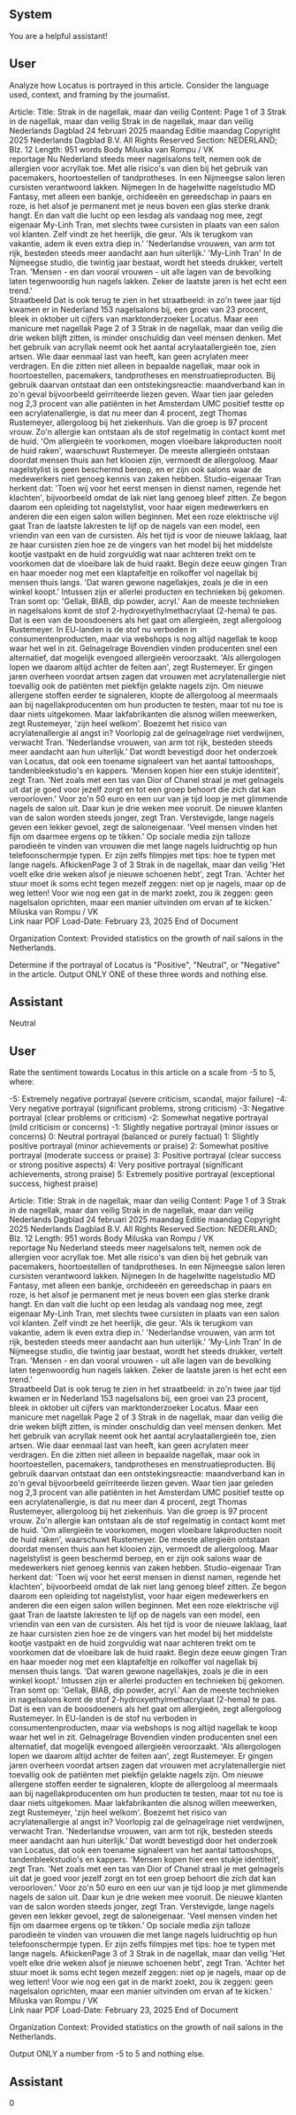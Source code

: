 ## System

You are a helpful assistant!

## User


Analyze how Locatus is portrayed in this article. Consider the language used, context, and framing by the journalist.

Article:
Title: Strak in de nagellak, maar dan veilig
Content: Page 1 of 3
Strak in de nagellak, maar dan veilig
Strak in de nagellak, maar dan veilig
Nederlands Dagblad
24 februari 2025 maandag
Editie maandag
Copyright 2025 Nederlands Dagblad B.V. All Rights Reserved
Section: NEDERLAND; Blz. 12
Length: 951 words
Body
Miluska van Rompu / VK  
reportage Nu Nederland steeds meer nagelsalons telt, nemen ook de allergien voor acryllak toe. Met alle risico's 
van dien bij het gebruik van pacemakers, hoortoestellen of tandprotheses. In een Nijmeegse salon leren cursisten 
verantwoord lakken. 
Nijmegen 
In de hagelwitte nagelstudio MD Fantasy, met alleen een bankje, orchideeën en gereedschap in paars en roze, is 
het alsof je permanent met je neus boven een glas sterke drank hangt. En dan valt die lucht op een lesdag als 
vandaag nog mee, zegt eigenaar My-Linh Tran, met slechts twee cursisten in plaats van een salon vol klanten. Zelf 
vindt ze het heerlijk, die geur. 'Als ik terugkom van vakantie, adem ik even extra diep in.' 
'Nederlandse vrouwen, van arm tot rijk, besteden steeds meer aandacht aan hun uiterlijk.'
'My-Linh Tran'
In de Nijmeegse studio, die twintig jaar bestaat, wordt het steeds drukker, vertelt Tran. 'Mensen - en dan vooral 
vrouwen - uit alle lagen van de bevolking laten tegenwoordig hun nagels lakken. Zeker de laatste jaren is het echt 
een trend.'  
Straatbeeld
Dat is ook terug te zien in het straatbeeld: in zo'n twee jaar tijd kwamen er in Nederland 153 nagelsalons bij, een 
groei van 23 procent, bleek in oktober uit cijfers van marktonderzoeker Locatus. Maar een manicure met nagellak 
Page 2 of 3
Strak in de nagellak, maar dan veilig
die drie weken blijft zitten, is minder onschuldig dan veel mensen denken. Met het gebruik van acryllak neemt ook 
het aantal acrylaatallergieën toe, zien artsen. 
Wie daar eenmaal last van heeft, kan geen acrylaten meer verdragen. En die zitten niet alleen in bepaalde 
nagellak, maar ook in hoortoestellen, pacemakers, tandprotheses en menstruatieproducten. Bij gebruik daarvan 
ontstaat dan een ontstekingsreactie: maandverband kan in zo'n geval bijvoorbeeld geïrriteerde liezen geven. 
Waar tien jaar geleden nog 2,3 procent van alle patiënten in het Amsterdam UMC positief testte op een 
acrylatenallergie, is dat nu meer dan 4 procent, zegt Thomas Rustemeyer, allergoloog bij het ziekenhuis. Van die 
groep is 97 procent vrouw. Zo'n allergie kan ontstaan als de stof regelmatig in contact komt met de huid. 'Om 
allergieën te voorkomen, mogen vloeibare lakproducten nooit de huid raken', waarschuwt Rustemeyer. 
De meeste allergieën ontstaan doordat mensen thuis aan het klooien zijn, vermoedt de allergoloog. Maar 
nagelstylist is geen beschermd beroep, en er zijn ook salons waar de medewerkers niet genoeg kennis van zaken 
hebben. Studio-eigenaar Tran herkent dat: 'Toen wij voor het eerst mensen in dienst namen, regende het klachten', 
bijvoorbeeld omdat de lak niet lang genoeg bleef zitten. Ze begon daarom een opleiding tot nagelstylist, voor haar 
eigen medewerkers en anderen die een eigen salon willen beginnen. 
Met een roze elektrische vijl gaat Tran de laatste lakresten te lijf op de nagels van een model, een vriendin van een 
van de cursisten. Als het tijd is voor de nieuwe laklaag, laat ze haar cursisten zien hoe ze de vingers van het model 
bij het middelste kootje vastpakt en de huid zorgvuldig wat naar achteren trekt om te voorkomen dat de vloeibare 
lak de huid raakt. 
Begin deze eeuw gingen Tran en haar moeder nog met een klaptafeltje en rolkoffer vol nagellak bij mensen thuis 
langs. 'Dat waren gewone nagellakjes, zoals je die in een winkel koopt.' Intussen zijn er allerlei producten en 
technieken bij gekomen. Tran somt op: 'Gellak, BIAB, dip powder, acryl.' 
Aan de meeste technieken in nagelsalons komt de stof 2-hydroxyethylmethacrylaat (2-hema) te pas. Dat is een 
van de boosdoeners als het gaat om allergieën, zegt allergoloog Rustemeyer. In EU-landen is de stof nu 
verboden in consumentenproducten, maar via webshops is nog altijd nagellak te koop waar het wel in zit. 
Gelnagelrage
Bovendien vinden producenten snel een alternatief, dat mogelijk evengoed allergieën veroorzaakt. 'Als 
allergologen lopen we daarom altijd achter de feiten aan', zegt Rustemeyer. Er gingen jaren overheen voordat 
artsen zagen dat vrouwen met acrylatenallergie niet toevallig ook de patiënten met piekfijn gelakte nagels zijn. 
Om nieuwe allergene stoffen eerder te signaleren, klopte de allergoloog al meermaals aan bij 
nagellakproducenten om hun producten te testen, maar tot nu toe is daar niets uitgekomen. Maar lakfabrikanten 
die alsnog willen meewerken, zegt Rustemeyer, 'zijn heel welkom'. 
Boezemt het risico van acrylatenallergie al angst in? Voorlopig zal de gelnagelrage niet verdwijnen, verwacht 
Tran. 'Nederlandse vrouwen, van arm tot rijk, besteden steeds meer aandacht aan hun uiterlijk.' Dat wordt 
bevestigd door het onderzoek van Locatus, dat ook een toename signaleert van het aantal tattooshops, 
tandenbleekstudio's en kappers. 
'Mensen kopen hier een stukje identiteit', zegt Tran. 'Net zoals met een tas van Dior of Chanel straal je met 
gelnagels uit dat je goed voor jezelf zorgt en tot een groep behoort die zich dat kan veroorloven.' Voor zo'n 50 euro 
en een uur van je tijd loop je met glimmende nagels de salon uit. Daar kun je drie weken mee vooruit. 
De nieuwe klanten van de salon worden steeds jonger, zegt Tran. Verstevigde, lange nagels geven een lekker 
gevoel, zegt de saloneigenaar. 'Veel mensen vinden het fijn om daarmee ergens op te tikken.' Op sociale media 
zijn talloze parodieën te vinden van vrouwen die met lange nagels luidruchtig op hun telefoonschermpje typen. Er 
zijn zelfs filmpjes met tips: hoe te typen met lange nagels. 
AfkickenPage 3 of 3
Strak in de nagellak, maar dan veilig
'Het voelt elke drie weken alsof je nieuwe schoenen hebt', zegt Tran. 'Achter het stuur moet ik soms echt tegen 
mezelf zeggen: niet op je nagels, maar op de weg letten! Voor wie nog een gat in de markt zoekt, zou ik zeggen: 
geen nagelsalon oprichten, maar een manier uitvinden om ervan af te kicken.' 
Miluska van Rompu / VK  
Link naar PDF
Load-Date: February 23, 2025
End of Document

Organization Context: Provided statistics on the growth of nail salons in the Netherlands.

Determine if the portrayal of Locatus is "Positive", "Neutral", or "Negative" in the article.
Output ONLY ONE of these three words and nothing else.


## Assistant

Neutral

## User


Rate the sentiment towards Locatus in this article on a scale from -5 to 5, where:

-5: Extremely negative portrayal (severe criticism, scandal, major failure)
-4: Very negative portrayal (significant problems, strong criticism)
-3: Negative portrayal (clear problems or criticism)
-2: Somewhat negative portrayal (mild criticism or concerns)
-1: Slightly negative portrayal (minor issues or concerns)
0: Neutral portrayal (balanced or purely factual)
1: Slightly positive portrayal (minor achievements or praise)
2: Somewhat positive portrayal (moderate success or praise)
3: Positive portrayal (clear success or strong positive aspects)
4: Very positive portrayal (significant achievements, strong praise)
5: Extremely positive portrayal (exceptional success, highest praise)

Article:
Title: Strak in de nagellak, maar dan veilig
Content: Page 1 of 3
Strak in de nagellak, maar dan veilig
Strak in de nagellak, maar dan veilig
Nederlands Dagblad
24 februari 2025 maandag
Editie maandag
Copyright 2025 Nederlands Dagblad B.V. All Rights Reserved
Section: NEDERLAND; Blz. 12
Length: 951 words
Body
Miluska van Rompu / VK  
reportage Nu Nederland steeds meer nagelsalons telt, nemen ook de allergien voor acryllak toe. Met alle risico's 
van dien bij het gebruik van pacemakers, hoortoestellen of tandprotheses. In een Nijmeegse salon leren cursisten 
verantwoord lakken. 
Nijmegen 
In de hagelwitte nagelstudio MD Fantasy, met alleen een bankje, orchideeën en gereedschap in paars en roze, is 
het alsof je permanent met je neus boven een glas sterke drank hangt. En dan valt die lucht op een lesdag als 
vandaag nog mee, zegt eigenaar My-Linh Tran, met slechts twee cursisten in plaats van een salon vol klanten. Zelf 
vindt ze het heerlijk, die geur. 'Als ik terugkom van vakantie, adem ik even extra diep in.' 
'Nederlandse vrouwen, van arm tot rijk, besteden steeds meer aandacht aan hun uiterlijk.'
'My-Linh Tran'
In de Nijmeegse studio, die twintig jaar bestaat, wordt het steeds drukker, vertelt Tran. 'Mensen - en dan vooral 
vrouwen - uit alle lagen van de bevolking laten tegenwoordig hun nagels lakken. Zeker de laatste jaren is het echt 
een trend.'  
Straatbeeld
Dat is ook terug te zien in het straatbeeld: in zo'n twee jaar tijd kwamen er in Nederland 153 nagelsalons bij, een 
groei van 23 procent, bleek in oktober uit cijfers van marktonderzoeker Locatus. Maar een manicure met nagellak 
Page 2 of 3
Strak in de nagellak, maar dan veilig
die drie weken blijft zitten, is minder onschuldig dan veel mensen denken. Met het gebruik van acryllak neemt ook 
het aantal acrylaatallergieën toe, zien artsen. 
Wie daar eenmaal last van heeft, kan geen acrylaten meer verdragen. En die zitten niet alleen in bepaalde 
nagellak, maar ook in hoortoestellen, pacemakers, tandprotheses en menstruatieproducten. Bij gebruik daarvan 
ontstaat dan een ontstekingsreactie: maandverband kan in zo'n geval bijvoorbeeld geïrriteerde liezen geven. 
Waar tien jaar geleden nog 2,3 procent van alle patiënten in het Amsterdam UMC positief testte op een 
acrylatenallergie, is dat nu meer dan 4 procent, zegt Thomas Rustemeyer, allergoloog bij het ziekenhuis. Van die 
groep is 97 procent vrouw. Zo'n allergie kan ontstaan als de stof regelmatig in contact komt met de huid. 'Om 
allergieën te voorkomen, mogen vloeibare lakproducten nooit de huid raken', waarschuwt Rustemeyer. 
De meeste allergieën ontstaan doordat mensen thuis aan het klooien zijn, vermoedt de allergoloog. Maar 
nagelstylist is geen beschermd beroep, en er zijn ook salons waar de medewerkers niet genoeg kennis van zaken 
hebben. Studio-eigenaar Tran herkent dat: 'Toen wij voor het eerst mensen in dienst namen, regende het klachten', 
bijvoorbeeld omdat de lak niet lang genoeg bleef zitten. Ze begon daarom een opleiding tot nagelstylist, voor haar 
eigen medewerkers en anderen die een eigen salon willen beginnen. 
Met een roze elektrische vijl gaat Tran de laatste lakresten te lijf op de nagels van een model, een vriendin van een 
van de cursisten. Als het tijd is voor de nieuwe laklaag, laat ze haar cursisten zien hoe ze de vingers van het model 
bij het middelste kootje vastpakt en de huid zorgvuldig wat naar achteren trekt om te voorkomen dat de vloeibare 
lak de huid raakt. 
Begin deze eeuw gingen Tran en haar moeder nog met een klaptafeltje en rolkoffer vol nagellak bij mensen thuis 
langs. 'Dat waren gewone nagellakjes, zoals je die in een winkel koopt.' Intussen zijn er allerlei producten en 
technieken bij gekomen. Tran somt op: 'Gellak, BIAB, dip powder, acryl.' 
Aan de meeste technieken in nagelsalons komt de stof 2-hydroxyethylmethacrylaat (2-hema) te pas. Dat is een 
van de boosdoeners als het gaat om allergieën, zegt allergoloog Rustemeyer. In EU-landen is de stof nu 
verboden in consumentenproducten, maar via webshops is nog altijd nagellak te koop waar het wel in zit. 
Gelnagelrage
Bovendien vinden producenten snel een alternatief, dat mogelijk evengoed allergieën veroorzaakt. 'Als 
allergologen lopen we daarom altijd achter de feiten aan', zegt Rustemeyer. Er gingen jaren overheen voordat 
artsen zagen dat vrouwen met acrylatenallergie niet toevallig ook de patiënten met piekfijn gelakte nagels zijn. 
Om nieuwe allergene stoffen eerder te signaleren, klopte de allergoloog al meermaals aan bij 
nagellakproducenten om hun producten te testen, maar tot nu toe is daar niets uitgekomen. Maar lakfabrikanten 
die alsnog willen meewerken, zegt Rustemeyer, 'zijn heel welkom'. 
Boezemt het risico van acrylatenallergie al angst in? Voorlopig zal de gelnagelrage niet verdwijnen, verwacht 
Tran. 'Nederlandse vrouwen, van arm tot rijk, besteden steeds meer aandacht aan hun uiterlijk.' Dat wordt 
bevestigd door het onderzoek van Locatus, dat ook een toename signaleert van het aantal tattooshops, 
tandenbleekstudio's en kappers. 
'Mensen kopen hier een stukje identiteit', zegt Tran. 'Net zoals met een tas van Dior of Chanel straal je met 
gelnagels uit dat je goed voor jezelf zorgt en tot een groep behoort die zich dat kan veroorloven.' Voor zo'n 50 euro 
en een uur van je tijd loop je met glimmende nagels de salon uit. Daar kun je drie weken mee vooruit. 
De nieuwe klanten van de salon worden steeds jonger, zegt Tran. Verstevigde, lange nagels geven een lekker 
gevoel, zegt de saloneigenaar. 'Veel mensen vinden het fijn om daarmee ergens op te tikken.' Op sociale media 
zijn talloze parodieën te vinden van vrouwen die met lange nagels luidruchtig op hun telefoonschermpje typen. Er 
zijn zelfs filmpjes met tips: hoe te typen met lange nagels. 
AfkickenPage 3 of 3
Strak in de nagellak, maar dan veilig
'Het voelt elke drie weken alsof je nieuwe schoenen hebt', zegt Tran. 'Achter het stuur moet ik soms echt tegen 
mezelf zeggen: niet op je nagels, maar op de weg letten! Voor wie nog een gat in de markt zoekt, zou ik zeggen: 
geen nagelsalon oprichten, maar een manier uitvinden om ervan af te kicken.' 
Miluska van Rompu / VK  
Link naar PDF
Load-Date: February 23, 2025
End of Document

Organization Context: Provided statistics on the growth of nail salons in the Netherlands.

Output ONLY a number from -5 to 5 and nothing else.


## Assistant

0

